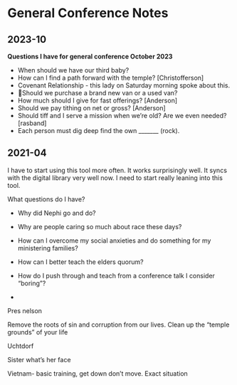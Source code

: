 # General Conference Notes

## 2023-10
**Questions I have for general conference October 2023**

- When should we have our third baby? 
- How can I find a path forward with the temple? [Christofferson]
- Covenant Relationship - this lady on Saturday morning spoke about this.
- 🚫Should we purchase a brand new van or a used van?
- How much should I give for fast offerings? [Anderson]
- Should we pay tithing on net or gross? [Anderson]
- Should tiff and I serve a mission when we’re old? Are we even needed? [rasband]
- Each person must dig deep find the own _______ (rock).



## 2021-04
I have to start using this tool more often. It works surprisingly well. It syncs with the digital library very well now. I need to start really leaning into this tool. 

  

What questions do I have?

  

- Why did Nephi go and do?  
    
- Why are people caring so much about race these days?  
    
- How can I overcome my social anxieties and do something for my ministering families?  
    
- How can I better teach the elders quorum?
- How do I push through and teach from a conference talk I consider “boring”?
-   
    

  

Pres nelson

Remove the roots of sin and corruption from our lives. Clean up the “temple grounds” of your life 

  

Uchtdorf 

  

Sister what’s her face

Vietnam- basic training, get down don’t move. Exact situation

